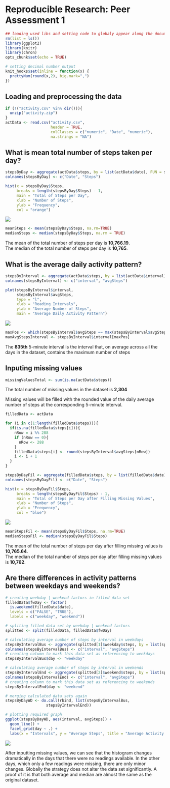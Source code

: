 # Reproducible Research: Peer Assessment 1


```r
## loading used libs and setting code to globaly appear along the document
rm(list = ls())
library(ggplot2)
library(knitr)
library(chron)
opts_chunk$set(echo = TRUE)

# setting decimal number output
knit_hooks$set(inline = function(x) {
  prettyNum(round(x,2), big.mark=",")
})
```

## Loading and preprocessing the data

```r
if (!("activity.csv" %in% dir())){
  unzip("activity.zip")
}
actData <- read.csv("activity.csv",
                    header = TRUE,
                    colClasses = c("numeric", "Date", "numeric"),
                    na.strings = "NA")
```

## What is mean total number of steps taken per day?


```r
stepsByDay <- aggregate(actData$steps, by = list(actData$date), FUN = sum)
colnames(stepsByDay) <- c("Date", "Steps")

hist(x = stepsByDay$Steps,
     breaks = length(stepsByDay$Steps) - 1,
     main = "Total of Steps per Day",
     xlab = "Number of Steps",
     ylab = "Frequency",
     col = "orange")
```

![](PA1_template_files/figure-html/stepsPerDay-1.png)<!-- -->

```r
meanSteps <- mean(stepsByDay$Steps, na.rm=TRUE)
medianSteps <- median(stepsByDay$Steps, na.rm = TRUE)
```

The mean of the total number of steps per day is **10,766.19**.  
The median of the total number of steps per day is **10,765**.

## What is the average daily activity pattern?


```r
stepsByInterval <- aggregate(actData$steps, by = list(actData$interval), FUN = mean, na.rm = TRUE)
colnames(stepsByInterval) <- c("interval", "avgSteps")

plot(stepsByInterval$interval,
     stepsByInterval$avgSteps,
     type = "l",
     xlab = "Reading Intervals",
     ylab = "Average Number of Steps",
     main = "Average Daily Activity Pattern")
```

![](PA1_template_files/figure-html/averagePattern-1.png)<!-- -->

```r
maxPos <- which(stepsByInterval$avgSteps == max(stepsByInterval$avgSteps))
maxAvgStepsInterval <- stepsByInterval$interval[maxPos]
```

The **835th** 5-minute interval is the interval that, on average across all the days in the dataset, contains the maximum number of steps



## Inputing missing values

```r
missingValuesTotal <- sum(is.na(actData$steps))
```


The total number of missing values in the dataset is **2,304**

Missing values will be filled with the rounded value of the daily average number of steps
at the corresponding 5-minute interval.


```r
filledData <- actData

for (i in c(1:length(filledData$steps))){
  if(is.na(filledData$steps[i])){
    nRow = i %% 288
    if (nRow == 0){
      nRow <- 288
    }
    filledData$steps[i] <- round(stepsByInterval$avgSteps[nRow])
    i <- i + 1
  }
}

stepsByDayFil <- aggregate(filledData$steps, by = list(filledData$date), FUN = sum)
colnames(stepsByDayFil) <- c("Date", "Steps")

hist(x = stepsByDayFil$Steps,
     breaks = length(stepsByDayFil$Steps) - 1,
     main = "Total of Steps per Day after Filling Missing Values",
     xlab = "Number of Steps",
     ylab = "Frequency",
     col = "blue")
```

![](PA1_template_files/figure-html/unnamed-chunk-1-1.png)<!-- -->

```r
meanStepsFil <- mean(stepsByDayFil$Steps, na.rm=TRUE)
medianStepsFil <- median(stepsByDayFil$Steps)
```
The mean of the total number of steps per day after filling missing values is **10,765.64**.  
The median of the total number of steps per day after filling missing values is **10,762**.


## Are there differences in activity patterns between weekdays and weekends?


```r
# creating weekday | weekend factors in filled data set
filledData$fwDay <- factor(
  is.weekend(filledData$date),
  levels = c("FALSE", "TRUE"),
  labels = c("weekday", "weekend"))

# spliting filled data set by weekday | weekend factors
splitted <- split(filledData, filledData$fwDay)

# calculating average number of steps by interval in weekdays
stepsByIntervalBus <- aggregate(splitted[1]$weekday$steps, by = list(splitted[1]$weekday$interval), FUN = mean, na.rm = TRUE)
colnames(stepsByIntervalBus) <- c("interval", "avgSteps")
# creating column to mark this data set as referencing to weekdays
stepsByIntervalBus$day <- "weekday"

# calculating average number of steps by interval in weekends
stepsByIntervalEnd <- aggregate(splitted[2]$weekend$steps, by = list(splitted[2]$weekend$interval), FUN = mean, na.rm = TRUE)
colnames(stepsByIntervalEnd) <- c("interval", "avgSteps")
# creating column to mark this data set as referencing to weekends
stepsByIntervalEnd$day <- "weekend"

# merging calculated data sets again
stepsByDayWD <- do.call(rbind, list(stepsByIntervalBus, 
                  stepsByIntervalEnd))

# plotting required graph
ggplot(stepsByDayWD, aes(interval, avgSteps)) +
  geom_line() +
  facet_grid(day ~ .) +
  labs(x = "Intervals", y = "Average Steps", title = "Average Activity Pattern")
```

![](PA1_template_files/figure-html/weekDaysEndsPattern-1.png)<!-- -->

  After inputting missing values, we can see that the histogram changes dramatically in the days that there were no readings available. In the other days, which only a few readings were missing, there are only minor changes. Globally the strategy does not alter the data set significantly. A proof of it is that both average and median are almost the same as the original dataset.

